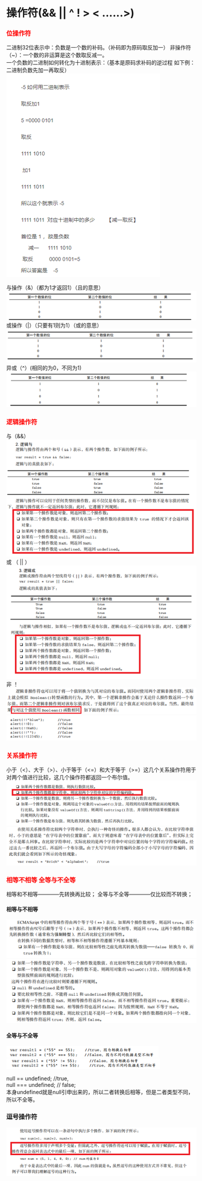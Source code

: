 # 操作符(&& || ^ ! > < ......>)

### <font color="red">位操作符</font>
二进制32位表示中：负数是一个数的补码。（补码即为原码取反加一）
非操作符（~）：一个数的非运算是这个数取反减一。  
一个负数的二进制如何转化为十进制表示：（基本是原码求补码的逆过程
如下例： 二进制负数先加一再取反）  
![image](./assets/c-1.png)  

与操作（&）（都为1才返回1）（且的意思）  
![image](./assets/c-2.png)  
或操作（|）（只要有1则为1）（或的意思）  
![image](./assets/c-3.png)  
异或（^）(相同的为0，不同为1)  
![image](./assets/c-4.png)

### <font color="red">逻辑操作符</font>
与（&&）  
![image](./assets/c-5.png)  
或 （ || ）  
![image](./assets/c-6.png)  
非  ！  
![image](./assets/c-7.png)  
![image](./assets/c-8.png)  

### <font color="red">关系操作符</font>
小于（<）、大于（>）、小于等于（<=）和大于等于（>=）这几个关系操作符用于对两个值进行比较，这几个操作符都返回一个布尔值。  
![image](./assets/c-9.png)  
![image](./assets/c-10.png)   

### <font color="red">相等不相等    全等与不全等</font>
相等和不相等————先转换再比较； 全等与不全等————仅比较而不转换；

#### 相等与不相等
![image](./assets/c-11.png)  
![image](./assets/c-12.png) 

#### 全等与不全等
![image](./assets/c-13.png)  
![image](./assets/c-14.png)   

null == undefined;   //true,  
null === undefined;   // false;   
本身undefined就是null引申出来的，所以二者转换后相等，但是二者类型不同，所以不全等。  

### 逗号操作符
![image](./assets/c-15.png) 
